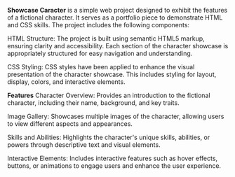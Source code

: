 **Showcase Caracter** is a simple web project designed to exhibit the features of a fictional character. It serves as a portfolio piece to demonstrate HTML and CSS skills. The project includes the following components:

HTML Structure: The project is built using semantic HTML5 markup, ensuring clarity and accessibility. Each section of the character showcase is appropriately structured for easy navigation and understanding.

CSS Styling: CSS styles have been applied to enhance the visual presentation of the character showcase. This includes styling for layout, display, colors, and interactive elements.

**Features**
Character Overview: Provides an introduction to the fictional character, including their name, background, and key traits.

Image Gallery: Showcases multiple images of the character, allowing users to view different aspects and appearances.

Skills and Abilities: Highlights the character's unique skills, abilities, or powers through descriptive text and visual elements.

Interactive Elements: Includes interactive features such as hover effects, buttons, or animations to engage users and enhance the user experience.
